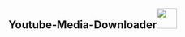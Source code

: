 ## Youtube-Media-Downloader<a href="https://github.com/drew109"><img src="https://media.giphy.com/media/erWViySv2O8KPkJdJR/giphy.gif" width="40px"></a>
